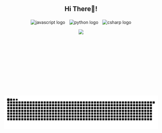 <h2 align="center">Hi There👋! </h2>

###

  <div style="display: flex; flex-direction: column; align-items: center;">
    <div style="margin-bottom: 15px;">
      <img src="https://cdn.jsdelivr.net/gh/devicons/devicon/icons/javascript/javascript-original.svg" height="40" alt="javascript logo" style="margin: 0 5px;" />
      <img src="https://cdn.jsdelivr.net/gh/devicons/devicon/icons/python/python-original.svg" height="40" alt="python logo" style="margin: 0 5px;" />
      <img src="https://cdn.jsdelivr.net/gh/devicons/devicon/icons/csharp/csharp-original.svg" height="40" alt="csharp logo" style="margin: 0 5px;" />
    </div>
    <img height="200" src="https://i.imgflip.com/65efzo.gif" />
  </div>


<br clear="both">
<div align="center">
  <img src="https://raw.githubusercontent.com/huaichen446/huaichen446/output/snake.svg" alt="Snake animation">
</div>

###

<!---
huaichen446/huaichen446 is a ✨ special ✨ repository because its `README.md` (this file) appears on your GitHub profile.
You can click the Preview link to take a look at your changes.
--->
